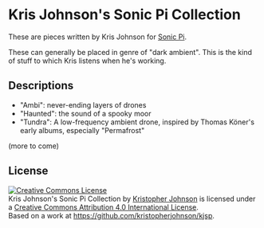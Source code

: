 Kris Johnson's Sonic Pi Collection
==================================

These are pieces written by Kris Johnson for [Sonic Pi](http://sonic-pi.net).

These can generally be placed in genre of "dark ambient".  This is the kind of stuff to which Kris listens when he's working.


## Descriptions

- "Ambi": never-ending layers of drones
- "Haunted": the sound of a spooky moor
- "Tundra": A low-frequency ambient drone, inspired by Thomas Köner's early albums, especially "Permafrost"

(more to come)


## License

<a rel="license" href="http://creativecommons.org/licenses/by/4.0/"><img alt="Creative Commons License" style="border-width:0" src="https://i.creativecommons.org/l/by/4.0/88x31.png" /></a><br /><span xmlns:dct="http://purl.org/dc/terms/" property="dct:title">Kris Johnson's Sonic Pi Collection</span> by <a xmlns:cc="http://creativecommons.org/ns#" href="https://github.com/kristopherjohnson" property="cc:attributionName" rel="cc:attributionURL">Kristopher Johnson</a> is licensed under a <a rel="license" href="http://creativecommons.org/licenses/by/4.0/">Creative Commons Attribution 4.0 International License</a>.<br />Based on a work at <a xmlns:dct="http://purl.org/dc/terms/" href="https://github.com/kristopherjohnson/kjsp" rel="dct:source">https://github.com/kristopherjohnson/kjsp</a>.

